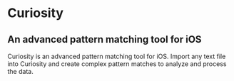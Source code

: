 # Curiosity
## An advanced pattern matching tool for iOS

Curiosity is an advanced pattern matching tool for iOS. Import any text file into Curiosity and create complex pattern matches to analyze and process the data.
